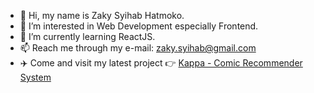- 👋 Hi, my name is Zaky Syihab Hatmoko.
- 👀 I’m interested in Web Development especially Frontend.
- 🌱 I’m currently learning ReactJS.
- 📫 Reach me through my e-mail: <zaky.syihab@gmail.com>
- ✈️ Come and visit my latest project 👉 [Kappa - Comic Recommender System](https://kappa.zsyihab.tech)
<!---
teszerrakt/teszerrakt is a ✨ special ✨ repository because its `README.md` (this file) appears on your GitHub profile.
You can click the Preview link to take a look at your changes.
--->
